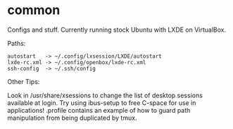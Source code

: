 common
======

Configs and stuff. Currently running stock Ubuntu with LXDE on VirtualBox.

Paths:

```
autostart   -> ~/.config/lxsession/LXDE/autostart
lxde-rc.xml -> ~/.config/openbox/lxde-rc.xml
ssh-config  -> ~/.ssh/config
```

Other Tips:

Look in /usr/share/xsessions to change the list of desktop sessions available at login.
Try using ibus-setup to free C-space for use in applications!
.profile contains an example of how to guard path manipulation from being duplicated by tmux.
